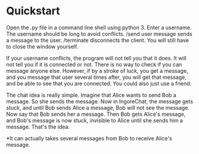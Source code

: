 # Quickstart

Open the .py file in a command line shell using python 3. Enter a username. The username should be long to avoid conflicts. /send user message sends a message to the user. /terminate disconnects the client. You will still have to close the window yourself.

If your username conflicts, the program will not tell you that it does. It will not tell you if it is connected or not. There is no way to check if you can message anyone else. However, if by a stroke of luck, you get a message, and you message that user several times after, you will get that message, and be able to see that you are connected. You could also just use a friend. 

The chat idea is really simple. Imagine that Alice wants to send Bob a message. So she sends the message. Now in IngoreChat, the message gets stuck, and until Bob sends Alice a message, Bob will not see the message. Now say that Bob sends her a message. Then Bob gets Alice's message, and Bob's message is now stuck, invisible to Alice until she sends him a message. That's the idea.

*It can actually takes several messages from Bob to receive Alice's message. 
